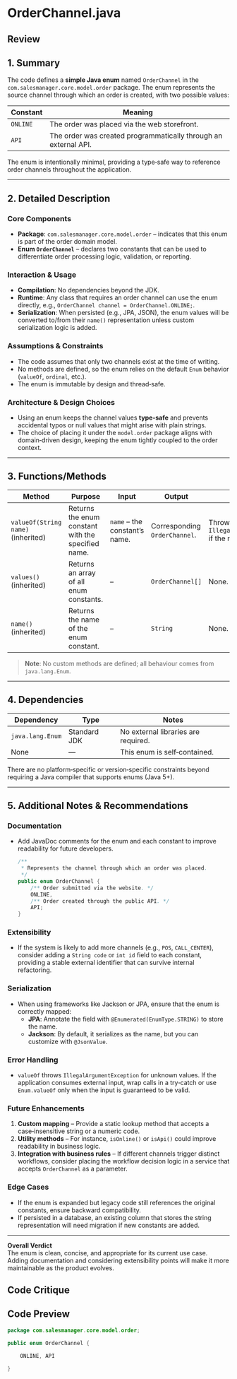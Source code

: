 # OrderChannel.java

## Review

## 1. Summary  
The code defines a **simple Java enum** named `OrderChannel` in the `com.salesmanager.core.model.order` package. The enum represents the source channel through which an order is created, with two possible values:

| Constant | Meaning |
|----------|---------|
| `ONLINE` | The order was placed via the web storefront. |
| `API`    | The order was created programmatically through an external API. |

The enum is intentionally minimal, providing a type‑safe way to reference order channels throughout the application.

---

## 2. Detailed Description  
### Core Components  
- **Package**: `com.salesmanager.core.model.order` – indicates that this enum is part of the order domain model.  
- **Enum `OrderChannel`** – declares two constants that can be used to differentiate order processing logic, validation, or reporting.

### Interaction & Usage  
- **Compilation**: No dependencies beyond the JDK.  
- **Runtime**: Any class that requires an order channel can use the enum directly, e.g., `OrderChannel channel = OrderChannel.ONLINE;`.  
- **Serialization**: When persisted (e.g., JPA, JSON), the enum values will be converted to/from their `name()` representation unless custom serialization logic is added.

### Assumptions & Constraints  
- The code assumes that only two channels exist at the time of writing.  
- No methods are defined, so the enum relies on the default `Enum` behavior (`valueOf`, `ordinal`, etc.).  
- The enum is immutable by design and thread‑safe.

### Architecture & Design Choices  
- Using an enum keeps the channel values **type‑safe** and prevents accidental typos or null values that might arise with plain strings.  
- The choice of placing it under the `model.order` package aligns with domain‑driven design, keeping the enum tightly coupled to the order context.

---

## 3. Functions/Methods  
| Method | Purpose | Input | Output | Side Effects |
|--------|---------|-------|--------|--------------|
| `valueOf(String name)` (inherited) | Returns the enum constant with the specified name. | `name` – the constant’s name. | Corresponding `OrderChannel`. | Throws `IllegalArgumentException` if the name is invalid. |
| `values()` (inherited) | Returns an array of all enum constants. | – | `OrderChannel[]` | None. |
| `name()` (inherited) | Returns the name of the enum constant. | – | `String` | None. |

> **Note**: No custom methods are defined; all behaviour comes from `java.lang.Enum`.

---

## 4. Dependencies  
| Dependency | Type | Notes |
|------------|------|-------|
| `java.lang.Enum` | Standard JDK | No external libraries are required. |
| None | — | This enum is self‑contained. |

There are no platform‑specific or version‑specific constraints beyond requiring a Java compiler that supports enums (Java 5+).

---

## 5. Additional Notes & Recommendations  

### Documentation  
- Add JavaDoc comments for the enum and each constant to improve readability for future developers.  
  ```java
  /**
   * Represents the channel through which an order was placed.
   */
  public enum OrderChannel {
      /** Order submitted via the website. */
      ONLINE,
      /** Order created through the public API. */
      API;
  }
  ```

### Extensibility  
- If the system is likely to add more channels (e.g., `POS`, `CALL_CENTER`), consider adding a `String code` or `int id` field to each constant, providing a stable external identifier that can survive internal refactoring.

### Serialization  
- When using frameworks like Jackson or JPA, ensure that the enum is correctly mapped:
  - **JPA**: Annotate the field with `@Enumerated(EnumType.STRING)` to store the name.
  - **Jackson**: By default, it serializes as the name, but you can customize with `@JsonValue`.

### Error Handling  
- `valueOf` throws `IllegalArgumentException` for unknown values. If the application consumes external input, wrap calls in a try‑catch or use `Enum.valueOf` only when the input is guaranteed to be valid.

### Future Enhancements  
1. **Custom mapping** – Provide a static lookup method that accepts a case‑insensitive string or a numeric code.  
2. **Utility methods** – For instance, `isOnline()` or `isApi()` could improve readability in business logic.  
3. **Integration with business rules** – If different channels trigger distinct workflows, consider placing the workflow decision logic in a service that accepts `OrderChannel` as a parameter.

### Edge Cases  
- If the enum is expanded but legacy code still references the original constants, ensure backward compatibility.  
- If persisted in a database, an existing column that stores the string representation will need migration if new constants are added.

---

**Overall Verdict**  
The enum is clean, concise, and appropriate for its current use case. Adding documentation and considering extensibility points will make it more maintainable as the product evolves.

## Code Critique



## Code Preview

```java
package com.salesmanager.core.model.order;

public enum OrderChannel {
	
	ONLINE, API

}



```
